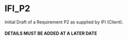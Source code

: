 # IFI_P2
Initial Draft of a Requirement P2 as supplied by IFI (Client).

#### DETAILS MUST BE ADDED AT A LATER DATE ###################